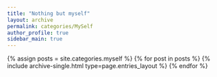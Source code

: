 ```yaml
---
title: "Nothing but myself"
layout: archive
permalink: categories/MySelf
author_profile: true
sidebar_main: true
---
```



{% assign posts = site.categories.myself %}
{% for post in posts %} {% include archive-single.html type=page.entries_layout %} {% endfor %}
